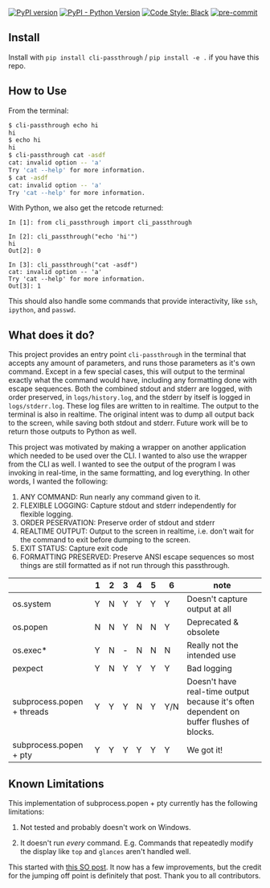 [![PyPI version](https://badge.fury.io/py/CLI-passthrough.svg)](https://pypi.org/project/CLI-passthrough/)
[![PyPI - Python Version](https://img.shields.io/pypi/pyversions/CLI-passthrough.svg)](https://pypi.org/project/CLI-passthrough/)
[![Code Style: Black](https://img.shields.io/badge/code%20style-black-000000.svg)](https://github.com/psf/black)
[![pre-commit](https://img.shields.io/badge/pre--commit-enabled-brightgreen?logo=pre-commit&logoColor=white)](https://github.com/pre-commit/pre-commit)


## Install

Install with `pip install cli-passthrough` / `pip install -e .` if you have this repo.


## How to Use


From the terminal:

```bash
$ cli-passthrough echo hi
hi
$ echo hi
hi
$ cli-passthrough cat -asdf
cat: invalid option -- 'a'
Try 'cat --help' for more information.
$ cat -asdf
cat: invalid option -- 'a'
Try 'cat --help' for more information.
```

With Python, we also get the retcode returned:
```ipython
In [1]: from cli_passthrough import cli_passthrough

In [2]: cli_passthrough("echo 'hi'")
hi
Out[2]: 0

In [3]: cli_passthrough("cat -asdf")
cat: invalid option -- 'a'
Try 'cat --help' for more information.
Out[3]: 1
```

This should also handle some commands that provide interactivity, like `ssh`, `ipython`, and `passwd`.

## What does it do?


This project provides an entry point `cli-passthrough` in the terminal that accepts any amount of parameters, and runs those parameters as it's own command. Except in a few special cases, this will output to the terminal exactly what the command would have, including any formatting done with escape sequences. Both the combined stdout and stderr are logged, with order preserved, in `logs/history.log`, and the stderr by itself is logged in `logs/stderr.log`. These log files are written to in realtime. The output to the terminal is also in realtime. The original intent was to dump all output back to the screen, while saving both stdout and stderr. Future work will be to return those outputs to Python as well.

This project was motivated by making a wrapper on another application which needed to be used over the CLI. I wanted to also use the wrapper from the CLI as well. I wanted to see the output of the program I was invoking in real-time, in the same formatting, and log everything. In other words, I wanted the following:

1. ANY COMMAND: Run nearly any command given to it.
2. FLEXIBLE LOGGING: Capture stdout and stderr independently for flexible logging.
3. ORDER PESERVATION: Preserve order of stdout and stderr
4. REALTIME OUTPUT: Output to the screen in realtime, i.e. don't wait for the command to exit before dumping to the screen.
5. EXIT STATUS: Capture exit code
6. FORMATTING PRESERVED: Preserve ANSI escape sequences so most things are still formatted as if not run through this passthrough.


|                              | 1 | 2 | 3 | 4 | 5 | 6   | note |
|------------------------------|---|---|---|---|---|-----|------|
| os.system                    | Y | N | Y | Y | Y | Y   | Doesn't capture output at all |
| os.popen                     | N | N | Y | N | N | Y   | Deprecated & obsolete |
| os.exec*                     | Y | N | - | N | N | N   | Really not the intended use |
| pexpect                      | Y | N | Y | Y | Y | Y   | Bad logging |
| subprocess.popen + threads   | Y | Y | Y | N | Y | Y/N | Doesn't have real-time output because it's often dependent on buffer flushes of blocks. |
| subprocess.popen + pty       | Y | Y | Y | Y | Y | Y   | We got it! |


## Known Limitations

This implementation of subprocess.popen + pty currently has the following limitations:

1. Not tested and probably doesn't work on Windows.

1. It doesn't run *every* command. E.g. Commands that repeatedly modify the display like `top` and `glances` aren't handled well.

This started with [this SO post](https://stackoverflow.com/a/31953436). It now has a few improvements, but the credit for the jumping off point is definitely that post. Thank you to all contributors.
